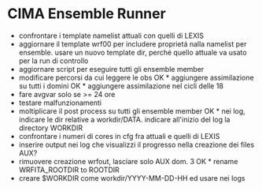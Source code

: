 # CIMA Ensemble Runner

* confrontare i template namelist attuali con quelli di LEXIS 
* aggiornare il template wrf00 per includere proprietá nalla namelist per ensemble. usare un nuovo template dir, perché quello attuale va usato per la run di controllo
* aggiornare script per eseguire tutti gli ensemble member
* modificare percorsi da cui leggere le obs
OK * aggiungere assimilazione su tutti i domini
OK * aggiungere assimilazione nel cicli delle 18
* fare avgvar solo se >= 24 ore
* testare malfunzionamenti
* moltiplicare il post process su tutti gli ensemble member
OK * nei log, indicare le dir relative a workdir/DATA. indicare all'inizio del log la directory WORKDIR
* confrontare i numeri di cores in cfg fra attuali e quelli di LEXIS 
* inserire output nei log che visualizzi il progresso nella creazione dei files AUX?
* rimuovere creazione wrfout, lasciare solo AUX dom. 3
OK * rename WRFITA_ROOTDIR to ROOTDIR
* creare $WORKDIR come workdir/YYYY-MM-DD-HH ed usare nei logs